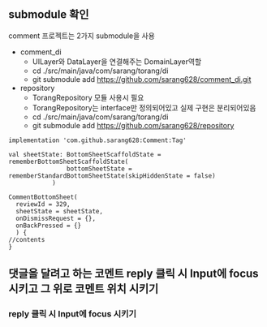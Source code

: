 ## submodule 확인

comment 프로젝트는 2가지 submodule을 사용

- comment_di
    - UILayer와 DataLayer을 연결해주는 DomainLayer역할
    - cd ./src/main/java/com/sarang/torang/di
    - git submodule add https://github.com/sarang628/comment_di.git
- repository
    - TorangRepository 모듈 사용시 필요
    - TorangRepository는 interface만 정의되어있고 실제 구현은 분리되어있음
    - cd ./src/main/java/com/sarang/torang/di
    - git submodule add https://github.com/sarang628/repository

```
implementation 'com.github.sarang628:Comment:Tag'
```

```
val sheetState: BottomSheetScaffoldState = rememberBottomSheetScaffoldState(
                bottomSheetState = rememberStandardBottomSheetState(skipHiddenState = false)
            )
            
CommentBottomSheet(
  reviewId = 329,
  sheetState = sheetState,
  onDismissRequest = {},
  onBackPressed = {}
  ) {
//contents
}
```

## 댓글을 달려고 하는 코멘트 reply 클릭 시 Input에 focus 시키고 그 위로 코멘트 위치 시키기
### reply 클릭 시 Input에 focus 시키기

